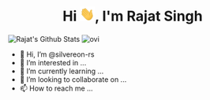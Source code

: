 <h1 align="center">Hi <img src="https://raw.githubusercontent.com/ABSphreak/ABSphreak/master/gifs/Hi.gif" width="30px">, I'm Rajat Singh </h1>
<img align="center" src="https://github-readme-stats.vercel.app/api?username=silvereon-rs&include_all_commits=true&count_private=true&show_icons=true&hide_issues=true&line_height=20&title_color=ff2e57&icon_color=ff2e57&text_color=ffffff&bg_color=0,060C1C,060C1C" alt="Rajat's Github Stats">

<img align="center" src="https://github-readme-stats.vercel.app/api/top-langs?username=silvereon-rs&show_icons=true&locale=en&layout=compact&&title_color=ff2e57&icon_color=ff2e57&text_color=ffffff&bg_color=0,060C1C,060C1C" alt="ovi" />


- 👋 Hi, I’m @silvereon-rs
- 👀 I’m interested in ...
- 🌱 I’m currently learning ...
- 💞️ I’m looking to collaborate on ...
- 📫 How to reach me ...

<!---
silvereon-rs/silvereon-rs is a ✨ special ✨ repository because its `README.md` (this file) appears on your GitHub profile.
You can click the Preview link to take a look at your changes.
--->
